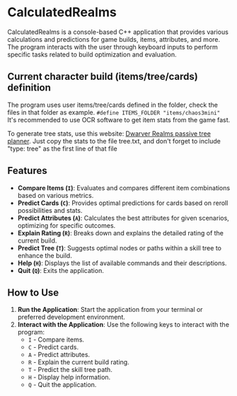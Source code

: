# CalculatedRealms

CalculatedRealms is a console-based C++ application that provides various calculations and predictions for game builds, items, attributes, and more.
The program interacts with the user through keyboard inputs to perform specific tasks related to build optimization and evaluation.

## Current character build (items/tree/cards) definition
The program uses user items/tree/cards defined in the folder, check the files in that folder as example. 
```#define ITEMS_FOLDER "items/chaos3mini"```
It's recommended to use OCR software to get item stats from the game fast.

To generate tree stats, use this website: [Dwarver Realms passive tree planner](https://dwarvenleaderboar.com/tree). Just copy the stats to the file tree.txt, and don't forget to include "type: tree" as the first line of that file

## Features

- **Compare Items (`I`)**: Evaluates and compares different item combinations based on various metrics.
- **Predict Cards (`C`)**: Provides optimal predictions for cards based on reroll possibilities and stats.
- **Predict Attributes (`A`)**: Calculates the best attributes for given scenarios, optimizing for specific outcomes.
- **Explain Rating (`R`)**: Breaks down and explains the detailed rating of the current build.
- **Predict Tree (`T`)**: Suggests optimal nodes or paths within a skill tree to enhance the build.
- **Help (`H`)**: Displays the list of available commands and their descriptions.
- **Quit (`Q`)**: Exits the application.

## How to Use

1. **Run the Application**: Start the application from your terminal or preferred development environment.
2. **Interact with the Application**: Use the following keys to interact with the program:
   - `I` - Compare items.
   - `C` - Predict cards.
   - `A` - Predict attributes.
   - `R` - Explain the current build rating.
   - `T` - Predict the skill tree path.
   - `H` - Display help information.
   - `Q` - Quit the application.

